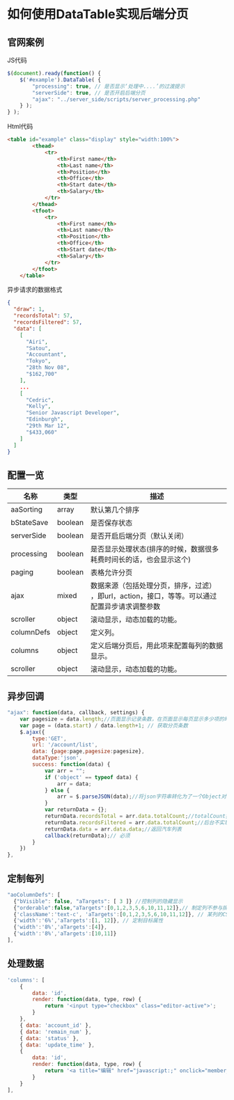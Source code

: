 # 如何使用DataTable实现后端分页

## 官网案例

JS代码

```js
$(document).ready(function() {
    $('#example').DataTable( {
        "processing": true, // 是否显示‘处理中....’的过渡提示
        "serverSide": true, // 是否开启后端分页
        "ajax": "../server_side/scripts/server_processing.php"
    } );
} );
```

Html代码

```html
<table id="example" class="display" style="width:100%">
        <thead>
            <tr>
                <th>First name</th>
                <th>Last name</th>
                <th>Position</th>
                <th>Office</th>
                <th>Start date</th>
                <th>Salary</th>
            </tr>
        </thead>
        <tfoot>
            <tr>
                <th>First name</th>
                <th>Last name</th>
                <th>Position</th>
                <th>Office</th>
                <th>Start date</th>
                <th>Salary</th>
            </tr>
        </tfoot>
    </table>
```

异步请求的数据格式

```json
{
  "draw": 1,
  "recordsTotal": 57,
  "recordsFiltered": 57,
  "data": [
    [
      "Airi",
      "Satou",
      "Accountant",
      "Tokyo",
      "28th Nov 08",
      "$162,700"
    ],
    ...
    [
      "Cedric",
      "Kelly",
      "Senior Javascript Developer",
      "Edinburgh",
      "29th Mar 12",
      "$433,060"
    ]
  ]
}
```



## 配置一览

| **名称**   | **类型** | **描述**                                                                                       |
| ---------- | -------- | ---------------------------------------------------------------------------------------------- |
| aaSorting  | array    | 默认第几个排序                                                                                 |
| bStateSave | boolean  | 是否保存状态                                                                                   |
| serverSide | boolean  | 是否开启后端分页（默认关闭）                                                                   |
| processing | boolean  | 是否显示处理状态(排序的时候，数据很多耗费时间长的话，也会显示这个)                             |
| paging     | boolean  | 表格允许分页                                                                                   |
| ajax       | mixed    | 数据来源（包括处理分页，排序，过滤） ，即url，action，接口，等等。可以通过配置异步请求调整参数 |
| scroller   | object   | 滚动显示，动态加载的功能。                                                                     |
| columnDefs | object   | 定义列。                                                                                       |
| columns    | object   | 定义后端分页后，用此项来配置每列的数据显示。                                                   |
| scroller   | object   | 滚动显示，动态加载的功能。                                                                     |


## 异步回调
```js
"ajax": function(data, callback, settings) {
    var pagesize = data.length;//页面显示记录条数，在页面显示每页显示多少项的时候,页大小
    var page = (data.start) / data.length+1; // 获取分页条数
    $.ajax({
        type:'GET',
        url: '/account/list',
        data: {page:page,pagesize:pagesize},
        dataType:'json',
        success: function(data) {
            var arr = "";
            if ('object' == typeof data) {
                arr = data;
            } else {
                arr = $.parseJSON(data);//将json字符串转化为了一个Object对象
            }
            var returnData = {};
            returnData.recordsTotal = arr.data.totalCount;//totalCount指的是总记录数
            returnData.recordsFiltered = arr.data.totalCount;//后台不实现过滤功能,全部的记录数都需输出到前端，记录数为总数
            returnData.data = arr.data.data;//返回汽车列表
            callback(returnData);// 必须
        }
    })
},
```

## 定制每列
```js
"aoColumnDefs": [
  {"bVisible": false, "aTargets": [ 3 ]} //控制列的隐藏显示
  {"orderable":false,"aTargets":[0,1,2,3,5,6,10,11,12]},// 制定列不参与排序
  {'className':'text-c', 'aTargets':[0,1,2,3,5,6,10,11,12]}, // 某列的CSS的样式
  {'width':'6%','aTargets':[1, 12]}, // 定制目标属性
  {'width':'8%','aTargets':[4]},
  {'width':'8%','aTargets':[10,11]}
],
```

## 处理数据
```js
'columns': [
    { 
        data: 'id',
        render: function(data, type, row) {
            return '<input type="checkbox" class="editor-active">';
        }
    },
    { data: 'account_id' },
    { data: 'remain_num' },
    { data: 'status' },
    { data: 'update_time' },
	{
        data: 'id',
        render: function(data, type, row) {
            return '<a title="编辑" href="javascript:;" onclick="member_edit(\'编辑\',\'/account/form?id='+data+'\',\'4\',\'\',\'560\')" class="ml-5" style="text-decoration:none"><i class="Hui-iconfont">&#xe6df;</i></a> &nbsp;&nbsp;'
        }
    }
],
```
